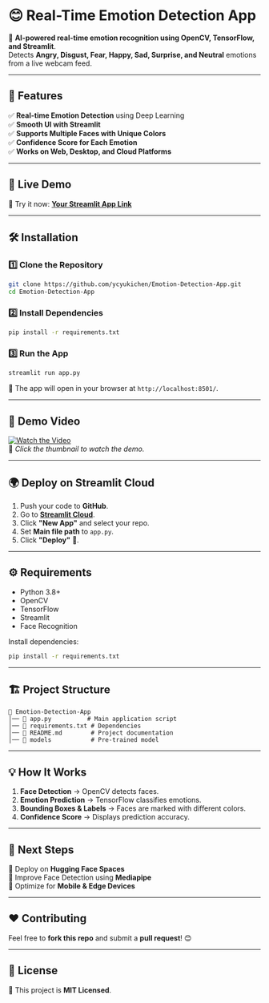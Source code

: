 # 😊 Real-Time Emotion Detection App
🚀 **AI-powered real-time emotion recognition using OpenCV, TensorFlow, and Streamlit**.  
Detects **Angry, Disgust, Fear, Happy, Sad, Surprise, and Neutral** emotions from a live webcam feed.

---

## 🎯 **Features**
✅ **Real-time Emotion Detection** using Deep Learning  
✅ **Smooth UI with Streamlit**  
✅ **Supports Multiple Faces with Unique Colors**  
✅ **Confidence Score for Each Emotion**  
✅ **Works on Web, Desktop, and Cloud Platforms**  

---

## 🚀 **Live Demo**
🔴 Try it now: **[Your Streamlit App Link](https://your-streamlit-app-link)**  

---

## 🛠 **Installation**
### **1️⃣ Clone the Repository**
```bash
git clone https://github.com/ycyukichen/Emotion-Detection-App.git
cd Emotion-Detection-App
```

### **2️⃣ Install Dependencies**
```bash
pip install -r requirements.txt
```

### **3️⃣ Run the App**
```bash
streamlit run app.py
```
🚀 The app will open in your browser at `http://localhost:8501/`.

---

## 🎥 **Demo Video**
[![Watch the Video](https://img.youtube.com/vi/YOUR_VIDEO_ID/0.jpg)](https://www.youtube.com/watch?v=YOUR_VIDEO_ID)  
📌 _Click the thumbnail to watch the demo._

---

## 🌍 **Deploy on Streamlit Cloud**
1. Push your code to **GitHub**.
2. Go to **[Streamlit Cloud](https://share.streamlit.io/)**.
3. Click **"New App"** and select your repo.
4. Set **Main file path** to `app.py`.
5. Click **"Deploy"** 🚀.


---


## ⚙️ **Requirements**
- Python 3.8+
- OpenCV
- TensorFlow
- Streamlit
- Face Recognition

Install dependencies:
```bash
pip install -r requirements.txt
```

---

## 🏗 **Project Structure**
```
📂 Emotion-Detection-App
│── 📜 app.py          # Main application script
│── 📜 requirements.txt # Dependencies
│── 📜 README.md        # Project documentation
│── 📂 models           # Pre-trained model
```

---

## 💡 **How It Works**
1. **Face Detection** → OpenCV detects faces.
2. **Emotion Prediction** → TensorFlow classifies emotions.
3. **Bounding Boxes & Labels** → Faces are marked with different colors.
4. **Confidence Score** → Displays prediction accuracy.

---

## 🎯 **Next Steps**
🔹 Deploy on **Hugging Face Spaces**  
🔹 Improve Face Detection using **Mediapipe**  
🔹 Optimize for **Mobile & Edge Devices**  

---

## ❤️ **Contributing**
Feel free to **fork this repo** and submit a **pull request**! 😊

---

## 📜 **License**
📄 This project is **MIT Licensed**.


